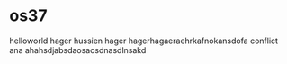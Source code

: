# os37
helloworld
hager hussien
hager
hagerhagaeraehrkafnokansdofa
conflict ana ahahsdjabsdaosaosdnasdlnsakd
